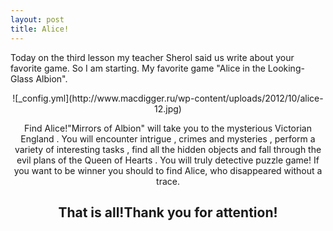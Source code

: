 ```yaml
---
layout: post
title: Alice!
---
```

Today on the third lesson my teacher Sherol said us write about your favorite game. 
So I am starting. My favorite game "Alice in the Looking-Glass Albion".
<center/>
![_config.yml](http://www.macdigger.ru/wp-content/uploads/2012/10/alice-12.jpg)

Find Alice!"Mirrors of Albion" will take you to the mysterious Victorian England . You will encounter intrigue , crimes and mysteries , perform a variety of interesting tasks , find all the hidden objects and fall through the evil plans of the Queen of Hearts . You will truly detective puzzle game!
If you want to be winner you should to find Alice, who disappeared without a trace. 

That is all!Thank you for attention!
---
